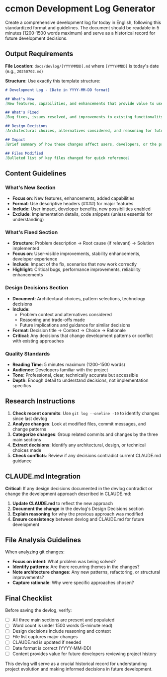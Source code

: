 # ccmon Development Log Generator

Create a comprehensive development log for today in English, following this standardized format and guidelines. The document should be readable in 5 minutes (1200-1500 words maximum) and serve as a historical record for future development decisions.

## Output Requirements

**File Location**: `docs/devlog/[YYYYMMDD].md` where `[YYYYMMDD]` is today's date (e.g., `20250702.md`)

**Structure**: Use exactly this template structure:

```markdown
# Development Log - [Date in YYYY-MM-DD format]

## What's New
[New features, capabilities, and enhancements that provide value to users or developers]

## What's Fixed  
[Bug fixes, issues resolved, and improvements to existing functionality]

## Design Decisions
[Architectural choices, alternatives considered, and reasoning for future reference]

## Impact
[Brief summary of how these changes affect users, developers, or the project direction]

## Files Modified
[Bulleted list of key files changed for quick reference]
```

## Content Guidelines

### What's New Section
- **Focus on**: New features, enhancements, added capabilities
- **Format**: Use descriptive headers (####) for major features
- **Include**: User impact, developer benefits, new possibilities enabled
- **Exclude**: Implementation details, code snippets (unless essential for understanding)

### What's Fixed Section  
- **Structure**: Problem description → Root cause (if relevant) → Solution implemented
- **Focus on**: User-visible improvements, stability enhancements, developer experience
- **Include**: Impact of the fix, scenarios that now work correctly
- **Highlight**: Critical bugs, performance improvements, reliability enhancements

### Design Decisions Section
- **Document**: Architectural choices, pattern selections, technology decisions
- **Include**: 
  - Problem context and alternatives considered
  - Reasoning and trade-offs made
  - Future implications and guidance for similar decisions
- **Format**: Decision title → Context → Choice → Rationale
- **Critical**: Any decisions that change development patterns or conflict with existing approaches

### Quality Standards
- **Reading Time**: 5 minutes maximum (1200-1500 words)
- **Audience**: Developers familiar with the project
- **Tone**: Professional, clear, technically accurate but accessible
- **Depth**: Enough detail to understand decisions, not implementation specifics

## Research Instructions

1. **Check recent commits**: Use `git log --oneline -10` to identify changes since last devlog
2. **Analyze changes**: Look at modified files, commit messages, and change patterns
3. **Categorize changes**: Group related commits and changes by the three main sections
4. **Extract decisions**: Identify any architectural, design, or technical choices made
5. **Check conflicts**: Review if any decisions contradict current CLAUDE.md guidance

## CLAUDE.md Integration

**Critical**: If any design decisions documented in the devlog contradict or change the development approach described in CLAUDE.md:

1. **Update CLAUDE.md** to reflect the new approach
2. **Document the change** in the devlog's Design Decisions section
3. **Explain reasoning** for why the previous approach was modified
4. **Ensure consistency** between devlog and CLAUDE.md for future development

## File Analysis Guidelines

When analyzing git changes:
- **Focus on intent**: What problem was being solved?
- **Identify patterns**: Are there recurring themes in the changes?
- **Note architecture changes**: Any new patterns, refactoring, or structural improvements?
- **Capture rationale**: Why were specific approaches chosen?

## Final Checklist

Before saving the devlog, verify:
- [ ] All three main sections are present and populated
- [ ] Word count is under 1500 words (5-minute read)
- [ ] Design decisions include reasoning and context
- [ ] File list captures major changes
- [ ] CLAUDE.md is updated if needed
- [ ] Date format is correct (YYYY-MM-DD)
- [ ] Content provides value for future developers reviewing project history

This devlog will serve as a crucial historical record for understanding project evolution and making informed decisions in future development.
